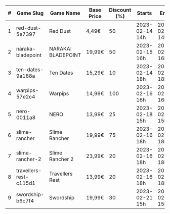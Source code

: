 |#|Game Slug|Game Name|Base Price|Discount (%)|Starts|Ends|
|---|---|---|---|---|---|---|
|1|red-dust-5e7397|Red Dust|4,49€|50|2023-02-14 14h|2023-02-21 14h|
|2|naraka-bladepoint|NARAKA: BLADEPOINT|19,99€|50|2023-02-15 16h|2023-02-21 16h|
|3|ten-dates-9a188a|Ten Dates|15,29€|10|2023-02-14 18h|2023-02-21 18h|
|4|warpips-57e2c4|Warpips|14,99€|100|2023-02-16 16h|2023-02-23 16h|
|5|nero-0011a8|NERO|13,99€|25|2023-02-18 15h|2023-02-25 15h|
|6|slime-rancher|Slime Rancher|19,99€|75|2023-02-16 18h|2023-02-27 18h|
|7|slime-rancher-2|Slime Rancher 2|23,99€|20|2023-02-16 18h|2023-02-27 18h|
|8|travellers-rest-c115d1|Travellers Rest|13,99€|20|2023-02-16 18h|2023-02-27 18h|
|9|swordship-b6c7f4|Swordship|19,99€|30|2023-02-21 15h|2023-02-28 15h|
